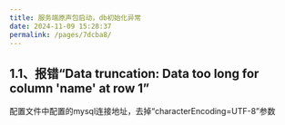 ```yaml
---
title: 服务端原声包启动，db初始化异常
date: 2024-11-09 15:28:37
permalink: /pages/7dcba8/
---
```


## 1.1、报错“Data truncation: Data too long for column 'name' at row 1”
配置文件中配置的mysql连接地址，去掉“characterEncoding=UTF-8”参数
